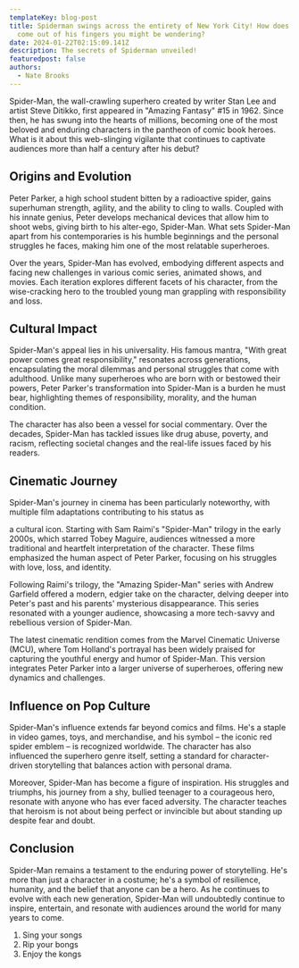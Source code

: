 ```yaml
---
templateKey: blog-post
title: Spiderman swings across the entirety of New York City! How does the web
  come out of his fingers you might be wondering?
date: 2024-01-22T02:15:09.141Z
description: The secrets of Spiderman unveiled!
featuredpost: false
authors:
  - Nate Brooks
---
```


Spider-Man, the wall-crawling superhero created by writer Stan Lee and artist Steve Ditikko, first appeared in "Amazing Fantasy" #15 in 1962. Since then, he has swung into the hearts of millions, becoming one of the most beloved and enduring characters in the pantheon of comic book heroes. What is it about this web-slinging vigilante that continues to captivate audiences more than half a century after his debut?

## Origins and Evolution

Peter Parker, a high school student bitten by a radioactive spider, gains superhuman strength, agility, and the ability to cling to walls. Coupled with his innate genius, Peter develops mechanical devices that allow him to shoot webs, giving birth to his alter-ego, Spider-Man. What sets Spider-Man apart from his contemporaries is his humble beginnings and the personal struggles he faces, making him one of the most relatable superheroes.

Over the years, Spider-Man has evolved, embodying different aspects and facing new challenges in various comic series, animated shows, and movies. Each iteration explores different facets of his character, from the wise-cracking hero to the troubled young man grappling with responsibility and loss.

## Cultural Impact

Spider-Man's appeal lies in his universality. His famous mantra, "With great power comes great responsibility," resonates across generations, encapsulating the moral dilemmas and personal struggles that come with adulthood. Unlike many superheroes who are born with or bestowed their powers, Peter Parker's transformation into Spider-Man is a burden he must bear, highlighting themes of responsibility, morality, and the human condition.

The character has also been a vessel for social commentary. Over the decades, Spider-Man has tackled issues like drug abuse, poverty, and racism, reflecting societal changes and the real-life issues faced by his readers.

## Cinematic Journey

Spider-Man's journey in cinema has been particularly noteworthy, with multiple film adaptations contributing to his status as

a cultural icon. Starting with Sam Raimi's "Spider-Man" trilogy in the early 2000s, which starred Tobey Maguire, audiences witnessed a more traditional and heartfelt interpretation of the character. These films emphasized the human aspect of Peter Parker, focusing on his struggles with love, loss, and identity.

Following Raimi's trilogy, the "Amazing Spider-Man" series with Andrew Garfield offered a modern, edgier take on the character, delving deeper into Peter's past and his parents' mysterious disappearance. This series resonated with a younger audience, showcasing a more tech-savvy and rebellious version of Spider-Man.

The latest cinematic rendition comes from the Marvel Cinematic Universe (MCU), where Tom Holland's portrayal has been widely praised for capturing the youthful energy and humor of Spider-Man. This version integrates Peter Parker into a larger universe of superheroes, offering new dynamics and challenges.

## Influence on Pop Culture

Spider-Man's influence extends far beyond comics and films. He's a staple in video games, toys, and merchandise, and his symbol – the iconic red spider emblem – is recognized worldwide. The character has also influenced the superhero genre itself, setting a standard for character-driven storytelling that balances action with personal drama.

Moreover, Spider-Man has become a figure of inspiration. His struggles and triumphs, his journey from a shy, bullied teenager to a courageous hero, resonate with anyone who has ever faced adversity. The character teaches that heroism is not about being perfect or invincible but about standing up despite fear and doubt.

## Conclusion

Spider-Man remains a testament to the enduring power of storytelling. He's more than just a character in a costume; he's a symbol of resilience, humanity, and the belief that anyone can be a hero. As he continues to evolve with each new generation, Spider-Man will undoubtedly continue to inspire, entertain, and resonate with audiences around the world for many years to come.

1. S﻿ing your songs
2. R﻿ip your bongs
3. E﻿njoy the kongs
